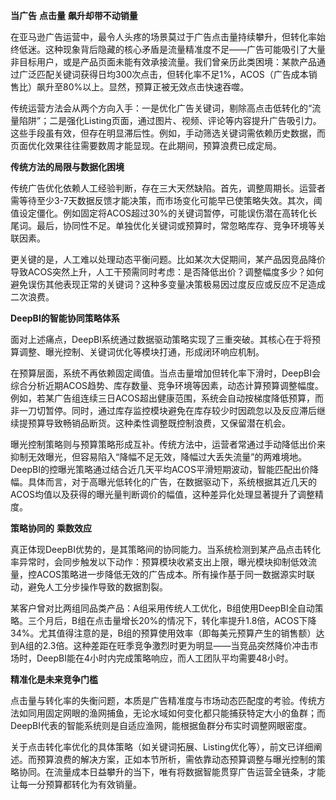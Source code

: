 **当广告** **点击量** **飙升却带不动销量**

在亚马逊广告运营中，最令人头疼的场景莫过于广告点击量持续攀升，但转化率始终低迷。这种现象背后隐藏的核心矛盾是流量精准度不足——广告可能吸引了大量非目标用户，或是产品页面未能有效承接流量。我们曾亲历此类困境：某款产品通过广泛匹配关键词获得日均300次点击，但转化率不足1%，ACOS（广告成本销售比）飙升至80%以上。显然，预算正被无效点击快速吞噬。

传统运营方法会从两个方向入手：一是优化广告关键词，剔除高点击低转化的“流量陷阱”；二是强化Listing页面，通过图片、视频、评论等内容提升广告吸引力。这些手段虽有效，但存在明显滞后性。例如，手动筛选关键词需依赖历史数据，而页面优化效果往往需要数周才能显现。在此期间，预算浪费已成定局。

**传统方法的局限与数据化困境**

传统广告优化依赖人工经验判断，存在三大天然缺陷。首先，调整周期长。运营者需等待至少3-7天数据反馈才能决策，而市场变化可能早已使策略失效。其次，阈值设定僵化。例如固定将ACOS超过30%的关键词暂停，可能误伤潜在高转化长尾词。最后，协同性不足。单独优化关键词或预算时，常忽略库存、竞争环境等关联因素。

更关键的是，人工难以处理动态平衡问题。比如某次大促期间，某产品因竞品降价导致ACOS突然上升，人工干预需同时考虑：是否降低出价？调整幅度多少？如何避免误伤其他表现正常的关键词？这种多变量决策极易因过度反应或反应不足造成二次浪费。

**DeepBI的智能协同策略体系**

面对上述痛点，DeepBI系统通过数据驱动策略实现了三重突破。其核心在于将预算调整、曝光控制、关键词优化等模块打通，形成闭环响应机制。

在预算层面，系统不再依赖固定阈值。当点击量增加但转化率下滑时，DeepBI会综合分析近期ACOS趋势、库存数量、竞争环境等因素，动态计算预算调整幅度。例如，若某广告组连续三日ACOS超出健康范围，系统会自动按梯度降低预算，而非一刀切暂停。同时，通过库存监控模块避免在库存较少时因疏忽以及反应滞后继续提预算导致畅销品断货。这种柔性调整既控制浪费，又保留潜在机会。

曝光控制策略则与预算策略形成互补。传统方法中，运营者常通过手动降低出价来抑制无效曝光，但容易陷入“降幅不足无效，降幅过大丢失流量”的两难境地。DeepBI的控曝光策略通过结合近几天平均ACOS平滑短期波动，智能匹配出价降幅。具体而言，对于高曝光低转化的广告，在数据驱动下，系统根据其近几天的ACOS均值以及获得的曝光量判断调价的幅值，这种差异化处理显著提升了调整精度。

**策略协同的** **乘数效应**

真正体现DeepBI优势的，是其策略间的协同能力。当系统检测到某产品点击转化率异常时，会同步触发以下动作：预算模块收紧支出上限，曝光模块抑制低效流量，控ACOS策略进一步降低无效的广告成本。所有操作基于同一数据源实时联动，避免人工分步操作导致的数据割裂。

某客户曾对比两组同品类产品：A组采用传统人工优化，B组使用DeepBI全自动策略。三个月后，B组在点击量增长20%的情况下，转化率提升1.8倍，ACOS下降34%。尤其值得注意的是，B组的预算使用效率（即每美元预算产生的销售额）达到A组的2.3倍。这种差距在旺季竞争激烈时更为明显——当竞品突然降价冲击市场时，DeepBI能在4小时内完成策略响应，而人工团队平均需要48小时。

**精准化是未来竞争门槛**

点击量与转化率的失衡问题，本质是广告精准度与市场动态匹配度的考验。传统方法如同用固定网眼的渔网捕鱼，无论水域如何变化都只能捕获特定大小的鱼群；而DeepBI代表的智能系统则是自适应渔网，能根据鱼群分布实时调整网眼密度。

关于点击转化率优化的具体策略（如关键词拓展、Listing优化等），前文已详细阐述。而预算浪费的解决方案，正如本节所析，需依靠动态预算调整与曝光控制的策略协同。在流量成本日益攀升的当下，唯有将数据智能贯穿广告运营全链条，才能让每一分预算都转化为有效销量。